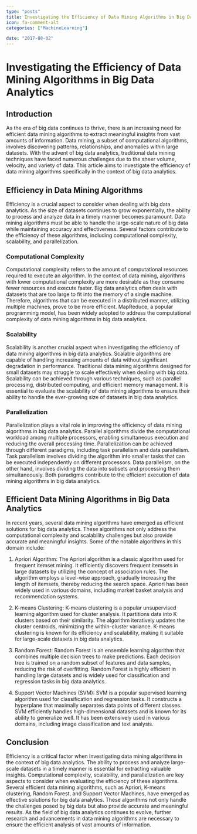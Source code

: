 ```yaml
---
type: "posts"
title: Investigating the Efficiency of Data Mining Algorithms in Big Data Analytics
icon: fa-comment-alt
categories: ["MachineLearning"]

date: "2017-08-02"
---
```




# Investigating the Efficiency of Data Mining Algorithms in Big Data Analytics

## Introduction

As the era of big data continues to thrive, there is an increasing need for efficient data mining algorithms to extract meaningful insights from vast amounts of information. Data mining, a subset of computational algorithms, involves discovering patterns, relationships, and anomalies within large datasets. With the advent of big data analytics, traditional data mining techniques have faced numerous challenges due to the sheer volume, velocity, and variety of data. This article aims to investigate the efficiency of data mining algorithms specifically in the context of big data analytics.

## Efficiency in Data Mining Algorithms

Efficiency is a crucial aspect to consider when dealing with big data analytics. As the size of datasets continues to grow exponentially, the ability to process and analyze data in a timely manner becomes paramount. Data mining algorithms must be able to handle the large-scale nature of big data while maintaining accuracy and effectiveness. Several factors contribute to the efficiency of these algorithms, including computational complexity, scalability, and parallelization.

### Computational Complexity

Computational complexity refers to the amount of computational resources required to execute an algorithm. In the context of data mining, algorithms with lower computational complexity are more desirable as they consume fewer resources and execute faster. Big data analytics often deals with datasets that are too large to fit into the memory of a single machine. Therefore, algorithms that can be executed in a distributed manner, utilizing multiple machines, prove to be more efficient. MapReduce, a popular programming model, has been widely adopted to address the computational complexity of data mining algorithms in big data analytics.

### Scalability

Scalability is another crucial aspect when investigating the efficiency of data mining algorithms in big data analytics. Scalable algorithms are capable of handling increasing amounts of data without significant degradation in performance. Traditional data mining algorithms designed for small datasets may struggle to scale effectively when dealing with big data. Scalability can be achieved through various techniques, such as parallel processing, distributed computing, and efficient memory management. It is essential to evaluate the scalability of data mining algorithms to ensure their ability to handle the ever-growing size of datasets in big data analytics.

### Parallelization

Parallelization plays a vital role in improving the efficiency of data mining algorithms in big data analytics. Parallel algorithms divide the computational workload among multiple processors, enabling simultaneous execution and reducing the overall processing time. Parallelization can be achieved through different paradigms, including task parallelism and data parallelism. Task parallelism involves dividing the algorithm into smaller tasks that can be executed independently on different processors. Data parallelism, on the other hand, involves dividing the data into subsets and processing them simultaneously. Both paradigms contribute to the efficient execution of data mining algorithms in big data analytics.

## Efficient Data Mining Algorithms in Big Data Analytics

In recent years, several data mining algorithms have emerged as efficient solutions for big data analytics. These algorithms not only address the computational complexity and scalability challenges but also provide accurate and meaningful insights. Some of the notable algorithms in this domain include:

1. Apriori Algorithm: The Apriori algorithm is a classic algorithm used for frequent itemset mining. It efficiently discovers frequent itemsets in large datasets by utilizing the concept of association rules. The algorithm employs a level-wise approach, gradually increasing the length of itemsets, thereby reducing the search space. Apriori has been widely used in various domains, including market basket analysis and recommendation systems.

2. K-means Clustering: K-means clustering is a popular unsupervised learning algorithm used for cluster analysis. It partitions data into K clusters based on their similarity. The algorithm iteratively updates the cluster centroids, minimizing the within-cluster variance. K-means clustering is known for its efficiency and scalability, making it suitable for large-scale datasets in big data analytics.

3. Random Forest: Random Forest is an ensemble learning algorithm that combines multiple decision trees to make predictions. Each decision tree is trained on a random subset of features and data samples, reducing the risk of overfitting. Random Forest is highly efficient in handling large datasets and is widely used for classification and regression tasks in big data analytics.

4. Support Vector Machines (SVM): SVM is a popular supervised learning algorithm used for classification and regression tasks. It constructs a hyperplane that maximally separates data points of different classes. SVM efficiently handles high-dimensional datasets and is known for its ability to generalize well. It has been extensively used in various domains, including image classification and text analysis.

## Conclusion

Efficiency is a critical factor when investigating data mining algorithms in the context of big data analytics. The ability to process and analyze large-scale datasets in a timely manner is essential for extracting valuable insights. Computational complexity, scalability, and parallelization are key aspects to consider when evaluating the efficiency of these algorithms. Several efficient data mining algorithms, such as Apriori, K-means clustering, Random Forest, and Support Vector Machines, have emerged as effective solutions for big data analytics. These algorithms not only handle the challenges posed by big data but also provide accurate and meaningful results. As the field of big data analytics continues to evolve, further research and advancements in data mining algorithms are necessary to ensure the efficient analysis of vast amounts of information.